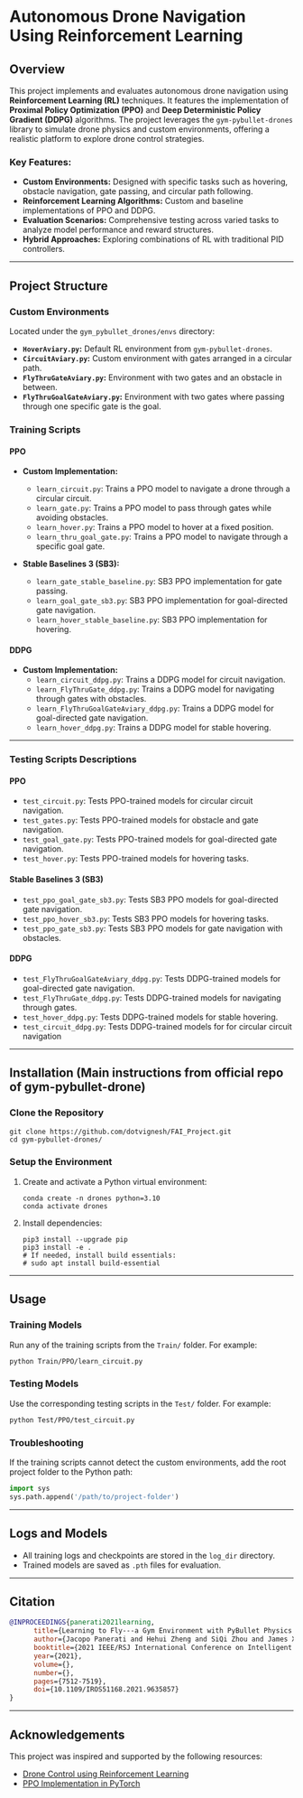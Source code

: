 # Autonomous Drone Navigation Using Reinforcement Learning

## Overview

This project implements and evaluates autonomous drone navigation using **Reinforcement Learning (RL)** techniques. It features the implementation of **Proximal Policy Optimization (PPO)** and **Deep Deterministic Policy Gradient (DDPG)** algorithms. The project leverages the `gym-pybullet-drones` library to simulate drone physics and custom environments, offering a realistic platform to explore drone control strategies.

### Key Features:

- **Custom Environments:** Designed with specific tasks such as hovering, obstacle navigation, gate passing, and circular path following.
- **Reinforcement Learning Algorithms:** Custom and baseline implementations of PPO and DDPG.
- **Evaluation Scenarios:** Comprehensive testing across varied tasks to analyze model performance and reward structures.
- **Hybrid Approaches:** Exploring combinations of RL with traditional PID controllers.

---

## Project Structure

### Custom Environments

Located under the `gym_pybullet_drones/envs` directory:

- **`HoverAviary.py`:** Default RL environment from `gym-pybullet-drones`.
- **`CircuitAviary.py`:** Custom environment with gates arranged in a circular path.
- **`FlyThruGateAviary.py`:** Environment with two gates and an obstacle in between.
- **`FlyThruGoalGateAviary.py`:** Environment with two gates where passing through one specific gate is the goal.

### Training Scripts

#### PPO

- **Custom Implementation:**

  - `learn_circuit.py`: Trains a PPO model to navigate a drone through a circular circuit.
  - `learn_gate.py`: Trains a PPO model to pass through gates while avoiding obstacles.
  - `learn_hover.py`: Trains a PPO model to hover at a fixed position.
  - `learn_thru_goal_gate.py`: Trains a PPO model to navigate through a specific goal gate.

- **Stable Baselines 3 (SB3):**
  - `learn_gate_stable_baseline.py`: SB3 PPO implementation for gate passing.
  - `learn_goal_gate_sb3.py`: SB3 PPO implementation for goal-directed gate navigation.
  - `learn_hover_stable_baseline.py`: SB3 PPO implementation for hovering.

#### DDPG

- **Custom Implementation:**
  - `learn_circuit_ddpg.py`: Trains a DDPG model for circuit navigation.
  - `learn_FlyThruGate_ddpg.py`: Trains a DDPG model for navigating through gates with obstacles.
  - `learn_FlyThruGoalGateAviary_ddpg.py`: Trains a DDPG model for goal-directed gate navigation.
  - `learn_hover_ddpg.py`: Trains a DDPG model for stable hovering.

---

### Testing Scripts Descriptions

#### PPO

- `test_circuit.py`: Tests PPO-trained models for circular circuit navigation.
- `test_gates.py`: Tests PPO-trained models for obstacle and gate navigation.
- `test_goal_gate.py`: Tests PPO-trained models for goal-directed gate navigation.
- `test_hover.py`: Tests PPO-trained models for hovering tasks.

#### Stable Baselines 3 (SB3)

- `test_ppo_goal_gate_sb3.py`: Tests SB3 PPO models for goal-directed gate navigation.
- `test_ppo_hover_sb3.py`: Tests SB3 PPO models for hovering tasks.
- `test_ppo_gate_sb3.py`: Tests SB3 PPO models for gate navigation with obstacles.

#### DDPG

- `test_FlyThruGoalGateAviary_ddpg.py`: Tests DDPG-trained models for goal-directed gate navigation.
- `test_FlyThruGate_ddpg.py`: Tests DDPG-trained models for navigating through gates.
- `test_hover_ddpg.py`: Tests DDPG-trained models for stable hovering.
- `test_circuit_ddpg.py`: Tests DDPG-trained models for for circular circuit navigation

---

## Installation (Main instructions from official repo of gym-pybullet-drone)

### Clone the Repository

```
git clone https://github.com/dotvignesh/FAI_Project.git
cd gym-pybullet-drones/
```

### Setup the Environment

1. Create and activate a Python virtual environment:
   ```
   conda create -n drones python=3.10
   conda activate drones
   ```
2. Install dependencies:
   ```
   pip3 install --upgrade pip
   pip3 install -e .
   # If needed, install build essentials:
   # sudo apt install build-essential
   ```

---

## Usage

### Training Models

Run any of the training scripts from the `Train/` folder. For example:

```
python Train/PPO/learn_circuit.py
```

### Testing Models

Use the corresponding testing scripts in the `Test/` folder. For example:

```
python Test/PPO/test_circuit.py
```

### Troubleshooting

If the training scripts cannot detect the custom environments, add the root project folder to the Python path:

```python
import sys
sys.path.append('/path/to/project-folder')
```

---

## Logs and Models

- All training logs and checkpoints are stored in the `log_dir` directory.
- Trained models are saved as `.pth` files for evaluation.

---

## Citation

```bibtex
@INPROCEEDINGS{panerati2021learning,
      title={Learning to Fly---a Gym Environment with PyBullet Physics for Reinforcement Learning of Multi-agent Quadcopter Control},
      author={Jacopo Panerati and Hehui Zheng and SiQi Zhou and James Xu and Amanda Prorok and Angela P. Schoellig},
      booktitle={2021 IEEE/RSJ International Conference on Intelligent Robots and Systems (IROS)},
      year={2021},
      volume={},
      number={},
      pages={7512-7519},
      doi={10.1109/IROS51168.2021.9635857}
}
```

---

## Acknowledgements

This project was inspired and supported by the following resources:

- [Drone Control using Reinforcement Learning](https://github.com/phuongboi/drone-control-using-reinforcement-learning/tree/main)
- [PPO Implementation in PyTorch](https://www.youtube.com/watch?v=hlv79rcHws0&pp=ygUOcHBvIGluIHB5dG9yY2g%3D)
